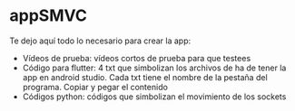# appSMVC

Te dejo aquí todo lo necesario para crear la app:
- Vídeos de prueba: vídeos cortos de prueba para que testees
- Código para flutter: 4 txt que simbolizan los archivos de ha de tener la app en android studio. Cada txt tiene el nombre de la pestaña del programa. Copiar y pegar el contenido
- Códigos python: códigos que simbolizan el movimiento de los sockets
